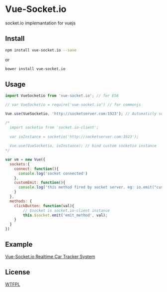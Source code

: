# Vue-Socket.io
socket.io implemantation for vuejs

## Install

  ``` bash
  npm install vue-socket.io --save
  ```
  or

  ``` bash
  bower install vue-socket.io
  ```
  
## Usage

``` js
import VueSocketio from 'vue-socket.io'; // for ES6

// var VueSocketio = require('vue-socket.io') // for commonjs

Vue.use(VueSocketio, 'http://socketserver.com:1923'); // Automaticly socket connect from url string

/*
  import socketio from 'socket.io-client';
  
  var ioInstance = socketio('http://socketserver.com:1923');
  
  Vue.use(VueSocketio, ioInstance); // bind custom socketio instance
*/

var vm = new Vue({
  sockets:{
    connect: function(){
      console.log('socket connected')
    },
    customEmit: function(){
      console.log('this method fired by socket server. eg: io.emit("customEmit", data)')
    }
  },
  methods: {
    clickButton: function(val){
        // $socket is socket.io-client instance
        this.$socket.emit('emit_method', val);
    }
  }
})
```

## Example
[Vue-Socket.io Realtime Car Tracker System](http://metinseylan.com/)

## License
[WTFPL](http://www.wtfpl.net/)
